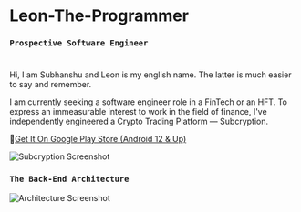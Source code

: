 # Leon-The-Programmer

### `Prospective Software Engineer`

#
Hi, I am Subhanshu and Leon is my english name. The latter is much easier to say and remember.

I am currently seeking a software engineer role in a FinTech or an HFT.
To express an immeasurable interest to work in the field of finance, I've independently engineered a Crypto Trading Platform — Subcryption.

<!--[📱 Get It On Google Play Store (Android 12 & Up)](https://play.google.com/store/apps/details?id=com.lymann_alpha.subcryption)-->
📱<a href="https://play.google.com/store/apps/developer?id=YourDeveloperID" target="_blank">Get It On Google Play Store (Android 12 & Up)</a>

![Subcryption Screenshot](https://drive.google.com/uc?export=view&id=1nE7T8nWtuJBx3AzFsUdafeVmo_7Z1bMZ)

### `The Back-End Architecture`

![Architecture Screenshot](https://drive.google.com/uc?export=view&id=1ismKfvG6yxYIzBWYba-SSmAlY_bZ6vI0)
